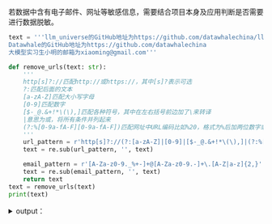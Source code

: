 若数据中含有电子邮件、网址等敏感信息，需要结合项目本身及应用判断是否需要进行数据脱敏。

```python
text = '''llm_universe的GitHub地址为https://github.com/datawhalechina/llm-universe
Datawhale的GitHub地址为https://github.com/datawhalechina
大模型实习生小明的邮箱为xiaoming@gmail.com'''

def remove_urls(text: str):
    '''
    http[s]?://匹配http://或https://，其中[s]?表示可选
    ?:匹配后面的文本
    [a-zA-Z]匹配大小写字母
    [0-9]匹配数字
    [$-_@.&+!*\(\),]匹配各种符号，其中在左右括号前边加了\来转译
    |意思为或，将所有条件并列起来
    (?:%[0-9a-fA-F][0-9a-fA-F])匹配网址中URL编码比如%20，格式为%后加两位数字或字母
    '''
    url_pattern = r'http[s]?://(?:[a-zA-Z]|[0-9]|[$-_@.&+!*\(\),]|(?:%[0-9a-fA-F][0-9a-fA-F]))+'
    text = re.sub(url_pattern, '', text)

    email_pattern = r'[A-Za-z0-9._%+-]+@[A-Za-z0-9.-]+\.[A-Z|a-z]{2,}'
    text = re.sub(email_pattern, '', text)
    return text
text = remove_urls(text)
print(text)
```

<details class="lake-collapse"><summary id="ue1adc61d"><span class="ne-text">output：</span></summary><pre data-language="json" id="hczX9" class="ne-codeblock language-json"><code>llm_universe的GitHub地址为
Datawhale的GitHub地址为
大模型实习生小明的邮箱为</code></pre></details>
